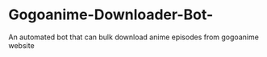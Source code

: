 # Gogoanime-Downloader-Bot-
An automated bot that can bulk download anime episodes from gogoanime website
